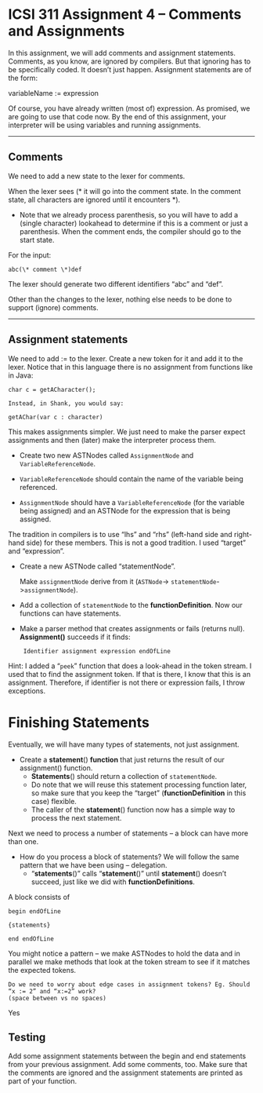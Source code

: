 # ICSI 311 Assignment 4 – Comments and Assignments

In this assignment, we will add comments and assignment statements. Comments, as you know, are
ignored by compilers. But that ignoring has to be specifically coded. It doesn’t just happen.
Assignment statements are of the form:

variableName := expression

Of course, you have already written (most of) expression. As promised, we are going to use that code
now. By the end of this assignment, your interpreter will be using variables and running
assignments.

-----------

## Comments

We need to add a new state to the lexer for comments.

When the lexer sees (\* it will go into the comment state.
In the comment state, all characters are ignored until it encounters \*).

* Note that we already process parenthesis, so you will have to add a (single character) lookahead
  to determine
  if this is a comment or just a parenthesis.
  When the comment ends, the compiler should go to the
  start state.

For the input:

    abc(\* comment \*)def

The lexer should generate two different identifiers “abc” and “def”.

Other than the changes to the lexer, nothing else needs to be done to support (ignore) comments.

-----------

## Assignment statements

We need to add := to the lexer. Create a new token for it and add it to the lexer. Notice that in
this language there is no assignment from functions like in Java:

    char c = getACharacter();
    
    Instead, in Shank, you would say:
    
    getAChar(var c : character)

This makes assignments simpler. We just need to make the parser expect assignments and then (later)
make the interpreter process them.

* Create two new ASTNodes called `AssignmentNode` and `VariableReferenceNode`.


* `VariableReferenceNode` should contain the name of the variable being referenced.
* `AssignmentNode` should have a `VariableReferenceNode` (for the variable being assigned) and an
  ASTNode for the
  expression that is being assigned.

The tradition in compilers is to use “lhs” and “rhs” (left-hand
side and right-hand side) for these members. This is not a good tradition. I used “target” and
“expression”.

* Create a new ASTNode called “statementNode”.

  Make `assignmentNode` derive from it (`ASTNode`->
  `statementNode`->`assignmentNode`).


* Add a collection of `statementNode` to the **functionDefinition**.
  Now
  our functions can have statements.
* Make a parser method that creates assignments or fails (returns null). **Assignment()**
  succeeds if it finds:

       Identifier assignment expression endOfLine

Hint: I added a “`peek`” function that does a look-ahead in the token stream. I used that to find
the
assignment token. If that is there, I know that this is an assignment. Therefore, if identifier is
not there or expression fails, I throw exceptions.

# Finishing Statements

Eventually, we will have many types of statements, not just assignment.

* Create a **statement**() **function** that just returns the result of our assignment() function.
    * **Statements**() should return a collection of `statementNode`.
    * Do note that we will reuse this statement processing function later, so make sure that you
      keep the “target” (**functionDefinition** in this case) flexible.
    * The caller of the **statement**() function now has a simple way to process the next statement.

Next we need to process a number of statements – a block can have more than one.

* How do you process a block of statements? We will follow the same pattern that we have been using
  – delegation.
    * “**statements**()” calls “**statement**()” until **statement**() doesn’t succeed, just like we
      did with **functionDefinitions**.

A block consists of

    begin endOfLine
    
    {statements}
    
    end endOfLine

You might notice a pattern – we make ASTNodes to hold the data and in parallel we make methods that
look at the token stream to see if it matches the expected tokens.

    Do we need to worry about edge cases in assignment tokens? Eg. Should “x := 2” and “x:=2” work?
    (space between vs no spaces)

Yes

## Testing

Add some assignment statements between the begin and end statements from your previous assignment.
Add some comments, too. Make sure that the comments are ignored and the assignment statements are
printed as part of your function.

 

 

 

 
